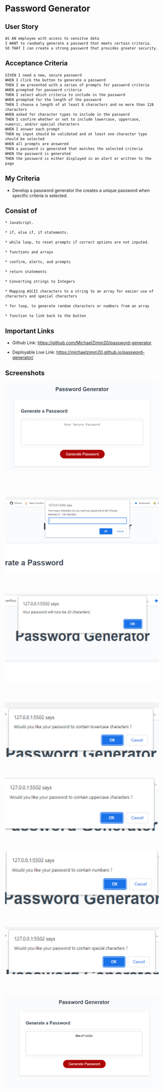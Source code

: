 # Password Generator 



## User Story 
```
AS AN employee with access to sensitve data  
I WANT to randomly generate a password that meets certain criteria.
SO THAT I can create a strong password that provides greater security.
```



## Acceptance Criteria 

```
GIVEN I need a new, secure password
WHEN I click the button to generate a password
THEN I am presented with a series of prompts for password criteria
WHEN prompted for password criteria
THEN I select which criteria to include in the password
WHEN prompted for the length of the password
THEN I choose a length of at least 8 characters and no more than 128 characters
WHEN asked for character types to include in the password
THEN I confirm whether or not to include lowercase, uppercase, numeric, and/or special characters
WHEN I answer each prompt
THEN my input should be validated and at least one character type should be selected
WHEN all prompts are answered
THEN a password is generated that matches the selected criteria
WHEN the password is generated
THEN the password is either displayed in an alert or written to the page
```



## My Criteria 

* Develop a password generator the creates a unique password when specific criteria is selected.



## Consist of 
```
* JavaScript.

* if, else if, if statements.

* while loop, to reset prompts if correct options are not inputed.

* functions and arrays 

* confirm, alerts, and prompts

* return statements 

* Converting strings to Integers 

* Mapping ASCII characters to a string to an array for easier use of characters and special characters 

* for loop, to generate random characters or numbers from an array 

* function to link back to the button 
```


## Important Links

* Github Link:  https://github.com/MichaelZimm20/password-generator

* Deployable Live Link: https://michaelzimm20.github.io/password-generator/




## Screenshots

![My Professional Portfolio screenshots](./Assets/images/password%20generator.png "Initial page View - Password generator") 
<br/><br/><br/><br/><br/>

![My Professional Portfolio screenshots](./assets/images/how-many-characters-prompt.png "How many Characters Prompt")
<br/><br/><br/><br/>

![My Professional Portfolio screenshots](./assets/images/user-total-characters.png "Users total password characters ") 
<br/><br/><br/><br/>

![My Professional Portfolio screenshots](./assets/images/lowercase-prompt.png "Lowercase prompt") 
<br/><br/><br/><br/>

![My Professional Portfolio screenshots](./assets/images/uppercase-prompt.png "Uppercase prompt") 
<br/><br/><br/><br/>

![My Professional Portfolio screenshots](./assets/images/numbers-prompt.png "Numeric Values prompt") 
<br/><br/><br/><br/>

![My Professional Portfolio screenshots](./assets/images/special-characters-prompt.png "Special Characters prompt") 
<br/><br/><br/><br/>

![My Professional Portfolio screenshots](./assets/images/new-password-result.png "Result from User's Selections") 
<br/><br/><br/><br/>
